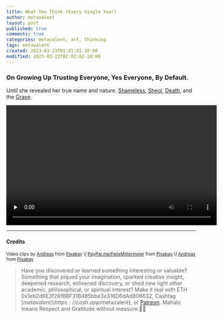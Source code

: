 ```yaml
---
title: What You Think (Every Single Year)
author: metavalent
layout: post
published: true
comments: true
categories: metavalent, art, thinking
tags: metavalent
created: 2023-03-23T01:01:01-10:00
modified: 2023-03-23T02:02:02-10:00
---
```


### On Growing Up Trusting Everyone, Yes Everyone, By Default.

Until she revealed her true name and nature. [Shameless](https://www.biblegateway.com/passage/?search=Proverbs%205%3A3-14&version=NIV), [Sheol](https://www.biblegateway.com/passage/?search=Proverbs%205%3A3-14&version=AMP), [Death](https://www.biblegateway.com/passage/?search=Proverbs%205%3A3-14&version=VOICE), and the [Grave](https://www.biblegateway.com/passage/?search=Proverbs%205%3A3-14&version=TLB).

<!--- Trigger warning, maybe. Apparently a word from our sponsor for our unfriendly neighborhood inner cluster-B type. -->

<video controls preload="none" width="560" height="320">
  <source src="https://github.com/metavalent/metavalent.github.io/blob/gh-pages/assets/audio-video/WhatYouThink.mp4?raw=true" type="video/mp4">
  <source src="https://github.com/metavalent/metavalent.github.io/blob/gh-pages/assets/audio-video/WhatYouThink.webm?raw=true" type="video/webm">
Your browser does not support the video tag.
</video>

<p></p>

---

#### Credits

<small>
Video clips by <a href="https://pixabay.com/users/adege-4994132/?utm_source=link-attribution&amp;utm_medium=referral&amp;utm_campaign=video&amp;utm_content=153976">Andreas</a> from <a href="https://pixabay.com//?utm_source=link-attribution&amp;utm_medium=referral&amp;utm_campaign=video&amp;utm_content=153976">Pixabay</a> \| <a href="https://pixabay.com/users/felixmittermeier-4397258/?utm_source=link-attribution&amp;utm_medium=referral&amp;utm_campaign=video&amp;utm_content=91545">PayPal.me/FelixMittermeier</a> from <a href="https://pixabay.com//?utm_source=link-attribution&amp;utm_medium=referral&amp;utm_campaign=video&amp;utm_content=91545">Pixabay</a> \| <a href="https://pixabay.com/users/adege-4994132/?utm_source=link-attribution&amp;utm_medium=referral&amp;utm_campaign=video&amp;utm_content=34829">Andreas</a> from <a href="https://pixabay.com//?utm_source=link-attribution&amp;utm_medium=referral&amp;utm_campaign=video&amp;utm_content=34829">Pixabay</a>
</small>

> Have you discovered or learned something interesting or valuable? Something that piqued your imagination, sparked creative insight, deepened research, enlivened discovery, or shed new light other academic, philosophical, or spiritual interest? Make it real with ETH 0x1eb2d6E3f26fBBF31B485bbe3e316D6dAd806632, Cashtag [$metavalent](https://cash.app/$metavalent), or [Patreon](https://patreon.com/metavalent). Mahalo means Respect and Gratitude without measure.🙏🏼
